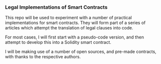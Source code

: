 ### Legal Implementations of Smart Contracts

This repo will be used to experiment with a number of practical implementations for smart contracts. They will form part of a series of articles which attempt the translation of legal clauses into code. 

For most cases, I will first start with a pseudo-code version, and then attempt to develop this into a Solidity smart contract.

I will be making use of a number of open sources, and pre-made contracts, with thanks to the respective authors.